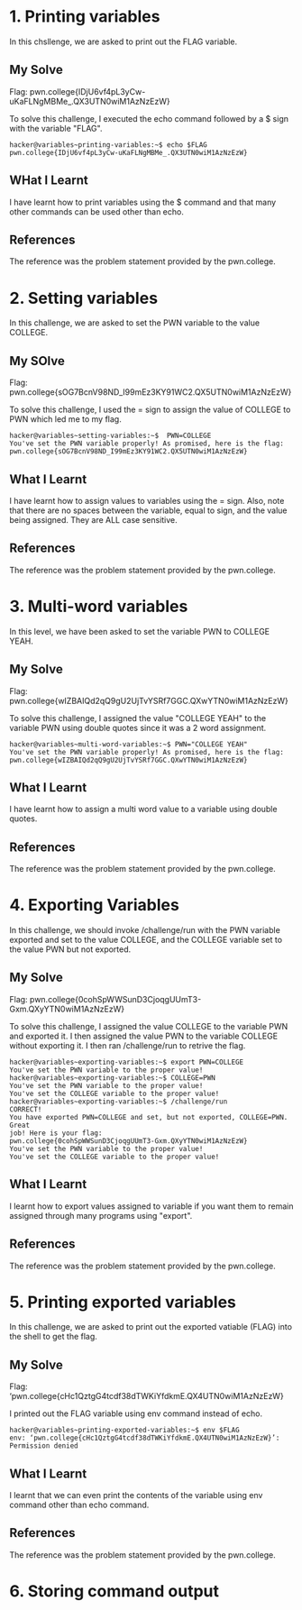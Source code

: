 # 1. Printing variables
In this chsllenge, we are asked to print out the FLAG variable.

## My Solve
Flag: pwn.college{IDjU6vf4pL3yCw-uKaFLNgMBMe_.QX3UTN0wiM1AzNzEzW}

To solve this challenge, I executed the echo command followed by a $ sign with the variable "FLAG".

```
hacker@variables~printing-variables:~$ echo $FLAG
pwn.college{IDjU6vf4pL3yCw-uKaFLNgMBMe_.QX3UTN0wiM1AzNzEzW}
```

## WHat I Learnt
I have learnt how to print variables using the $ command and that many other commands can be used other than echo.

## References
The reference was the problem statement provided by the pwn.college.

# 2. Setting variables
In this challenge, we are asked to set the PWN variable to the value COLLEGE.

## My SOlve
Flag: pwn.college{sOG7BcnV98ND_I99mEz3KY91WC2.QX5UTN0wiM1AzNzEzW}

To solve this challenge, I used the = sign to assign the value of COLLEGE to PWN which led me to my flag.

```
hacker@variables~setting-variables:~$  PWN=COLLEGE
You've set the PWN variable properly! As promised, here is the flag:
pwn.college{sOG7BcnV98ND_I99mEz3KY91WC2.QX5UTN0wiM1AzNzEzW}
```

## What I Learnt
I have learnt how to assign values to variables using the = sign. Also, note that there are no spaces between the variable, equal to sign, and the value being assigned. They are ALL case sensitive.

## References
The reference was the problem statement provided by the pwn.college.

# 3. Multi-word variables
In this level, we have been asked to set the variable PWN to COLLEGE YEAH.

## My Solve
Flag: pwn.college{wIZBAIQd2qQ9gU2UjTvYSRf7GGC.QXwYTN0wiM1AzNzEzW}

To solve this challenge, I assigned the value "COLLEGE YEAH" to the variable PWN using double quotes since it was a 2 word assignment.

```
hacker@variables~multi-word-variables:~$ PWN="COLLEGE YEAH"
You've set the PWN variable properly! As promised, here is the flag:
pwn.college{wIZBAIQd2qQ9gU2UjTvYSRf7GGC.QXwYTN0wiM1AzNzEzW}
```

## What I Learnt
I have learnt how to assign a multi word value to a variable using double quotes.

## References
The reference was the problem statement provided by the pwn.college.

# 4. Exporting Variables
In this challenge, we should invoke /challenge/run with the PWN variable exported and set to the value COLLEGE, and the COLLEGE variable set to the value PWN but not exported.

## My Solve
Flag: pwn.college{0cohSpWWSunD3CjoqgUUmT3-Gxm.QXyYTN0wiM1AzNzEzW}

To solve this challenge, I assigned the value COLLEGE to the variable PWN and exported it. I then assigned the value PWN to the variable COLLEGE without exporting it. I then ran /challenge/run to retrive the flag.

```
hacker@variables~exporting-variables:~$ export PWN=COLLEGE
You've set the PWN variable to the proper value!
hacker@variables~exporting-variables:~$ COLLEGE=PWN
You've set the PWN variable to the proper value!
You've set the COLLEGE variable to the proper value!
hacker@variables~exporting-variables:~$ /challenge/run
CORRECT!
You have exported PWN=COLLEGE and set, but not exported, COLLEGE=PWN. Great
job! Here is your flag:
pwn.college{0cohSpWWSunD3CjoqgUUmT3-Gxm.QXyYTN0wiM1AzNzEzW}
You've set the PWN variable to the proper value!
You've set the COLLEGE variable to the proper value!
```

## What I Learnt
I learnt how to export values assigned to variable if you want them to remain assigned through many programs using "export".

## References
The reference was the problem statement provided by the pwn.college.

# 5. Printing exported variables
In this challenge, we are asked to print out the exported vatiable (FLAG) into the shell to get the flag.

## My Solve
Flag: ‘pwn.college{cHc1QztgG4tcdf38dTWKiYfdkmE.QX4UTN0wiM1AzNzEzW}

I printed out the FLAG variable using env command instead of echo.

```
hacker@variables~printing-exported-variables:~$ env $FLAG
env: ‘pwn.college{cHc1QztgG4tcdf38dTWKiYfdkmE.QX4UTN0wiM1AzNzEzW}’: Permission denied
```

## What I Learnt
I learnt that we can even print the contents of the variable using env command other than echo command.

## References
The reference was the problem statement provided by the pwn.college.

# 6. Storing command output
